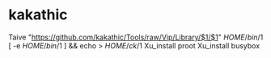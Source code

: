 # kakathic
Taive "https://github.com/kakathic/Tools/raw/Vip/Library/$1/$1" $HOME/bin/$1
[ -e $HOME/bin/$1 ] && echo > $HOME/ck/$1
Xu_install proot
Xu_install busybox
